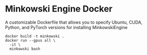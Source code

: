 # Minkowski Engine Docker
A customizable Dockerfile that allows you to specify Ubuntu, CUDA, Python, and PyTorch versions for installing MinkowskiEngine

```
docker build -t minkowski .
docker run --gpus all \
  -it \
  minkowski bash
```
